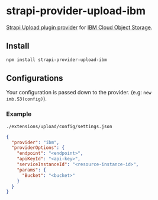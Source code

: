 # strapi-provider-upload-ibm

[Strapi Upload plugin provider](https://strapi.io/documentation/3.0.0-beta.x/plugins/upload.html#using-a-provider) for [IBM Cloud Object Storage](https://www.ibm.com/cloud/object-storage).

## Install

```sh
npm install strapi-provider-upload-ibm
```

## Configurations

Your configuration is passed down to the provider. (e.g: `new imb.S3(config)`).

### Example

`./extensions/upload/config/settings.json`

```json
{
  "provider": "ibm",
  "providerOptions": {
    "endpoint": "<endpoint>",
    "apiKeyId": "<api-key>",
    "serviceInstanceId": "<resource-instance-id>",
    "params": {
      "Bucket": "<bucket>"
    }
  }
}
```
